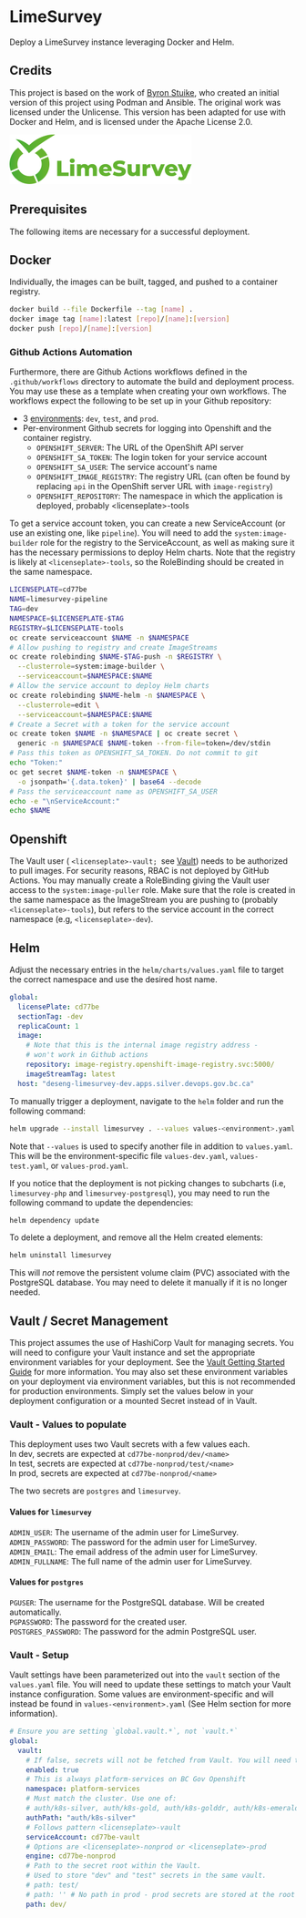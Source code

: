 # LimeSurvey

Deploy a LimeSurvey instance leveraging Docker and Helm.

## Credits

This project is based on the work of [Byron Stuike](https://github.com/farghul), who created an initial version of this project using Podman and Ansible. The original work was licensed under the Unlicense. This version has been adapted for use with Docker and Helm, and is licensed under the Apache License 2.0.

![LimeSurvey logo](limesurvey.svg)

## Prerequisites

The following items are necessary for a successful deployment.

## Docker

Individually, the images can be built, tagged, and pushed to a container registry.

```bash
docker build --file Dockerfile --tag [name] .
docker image tag [name]:latest [repo]/[name]:[version]
docker push [repo]/[name]:[version]
```

### Github Actions Automation

Furthermore, there are Github Actions workflows defined in the `.github/workflows` directory to automate the build and deployment process. You may use these as a template when creating your own workflows.
The workflows expect the following to be set up in your Github repository:

- 3 [environments](https://docs.github.com/en/actions/how-tos/deploy/configure-and-manage-deployments/manage-environments): `dev`, `test`, and `prod`.
- Per-environment Github secrets for logging into Openshift and the container registry.
  - `OPENSHIFT_SERVER`: The URL of the OpenShift API server
  - `OPENSHIFT_SA_TOKEN`: The login token for your service account
  - `OPENSHIFT_SA_USER`: The service account's name
  - `OPENSHIFT_IMAGE_REGISTRY`: The registry URL (can often be found by replacing `api` in the OpenShift server URL with `image-registry`)
  - `OPENSHIFT_REPOSITORY`: The namespace in which the application is deployed, probably \<licenseplate\>-tools

To get a service account token, you can create a new ServiceAccount (or use an existing one, like `pipeline`). You will need to add the `system:image-builder` role for the registry to the ServiceAccount, as well as making sure it has the necessary permissions to deploy Helm charts. Note that the registry is likely at `<licenseplate>-tools`, so the RoleBinding should be created in the same namespace.

```bash
LICENSEPLATE=cd77be
NAME=limesurvey-pipeline
TAG=dev
NAMESPACE=$LICENSEPLATE-$TAG
REGISTRY=$LICENSEPLATE-tools
oc create serviceaccount $NAME -n $NAMESPACE
# Allow pushing to registry and create ImageStreams
oc create rolebinding $NAME-$TAG-push -n $REGISTRY \
  --clusterrole=system:image-builder \
  --serviceaccount=$NAMESPACE:$NAME
# Allow the service account to deploy Helm charts
oc create rolebinding $NAME-helm -n $NAMESPACE \
  --clusterrole=edit \
  --serviceaccount=$NAMESPACE:$NAME
# Create a Secret with a token for the service account
oc create token $NAME -n $NAMESPACE | oc create secret \
  generic -n $NAMESPACE $NAME-token --from-file=token=/dev/stdin
# Pass this token as OPENSHIFT_SA_TOKEN. Do not commit to git
echo "Token:"
oc get secret $NAME-token -n $NAMESPACE \
  -o jsonpath='{.data.token}' | base64 --decode
# Pass the serviceaccount name as OPENSHIFT_SA_USER
echo -e "\nServiceAccount:"
echo $NAME
```

## Openshift

The Vault user ( `<licenseplate>-vault; `see [Vault](#vault--secret-management)) needs to be authorized to pull images. For security reasons, RBAC is not deployed by GitHub Actions. You may manually create a RoleBinding giving the Vault user access to the `system:image-puller` role. Make sure that the role is created in the same namespace as the ImageStream you are pushing to (probably `<licenseplate>-tools`), but refers to the service account in the correct namespace (e.g, `<licenseplate>-dev`).

## Helm

Adjust the necessary entries in the `helm/charts/values.yaml` file to target the correct namespace and use the desired host name.

```yaml
global:
  licensePlate: cd77be
  sectionTag: -dev
  replicaCount: 1
  image:
    # Note that this is the internal image registry address -
    # won't work in Github actions
    repository: image-registry.openshift-image-registry.svc:5000/
    imageStreamTag: latest
  host: "deseng-limesurvey-dev.apps.silver.devops.gov.bc.ca"
```

To manually trigger a deployment, navigate to the `helm` folder and run the following command:

```bash
helm upgrade --install limesurvey . --values values-<environment>.yaml
```

Note that `--values` is used to specify another file in addition to `values.yaml`. This will be the environment-specific file `values-dev.yaml`, `values-test.yaml`, or `values-prod.yaml`.

If you notice that the deployment is not picking changes to subcharts (i.e, `limesurvey-php` and `limesurvey-postgresql`), you may need to run the following command to update the dependencies:

```bash
helm dependency update
```

To delete a deployment, and remove all the Helm created elements:

```zsh
helm uninstall limesurvey
```

This will _not_ remove the persistent volume claim (PVC) associated with the PostgreSQL database. You may need to delete it manually if it is no longer needed.

## Vault / Secret Management

This project assumes the use of HashiCorp Vault for managing secrets. You will need to configure your Vault instance and set the appropriate environment variables for your deployment. See the [Vault Getting Started Guide](https://developer.gov.bc.ca/docs/default/component/platform-developer-docs/docs/secrets-management/vault-getting-started-guide/) for more information.
You may also set these environment variables on your deployment via environment variables, but this is not recommended for production environments. Simply set the values below in your deployment configuration or a mounted Secret instead of in Vault.

### Vault - Values to populate

This deployment uses two Vault secrets with a few values each.  
In dev, secrets are expected at `cd77be-nonprod/dev/<name>`  
In test, secrets are expected at `cd77be-nonprod/test/<name>`  
In prod, secrets are expected at `cd77be-nonprod/<name>`

The two secrets are `postgres` and `limesurvey`.

#### Values for `limesurvey`

`ADMIN_USER`: The username of the admin user for LimeSurvey.  
`ADMIN_PASSWORD`: The password for the admin user for LimeSurvey.  
`ADMIN_EMAIL`: The email address of the admin user for LimeSurvey.  
`ADMIN_FULLNAME`: The full name of the admin user for LimeSurvey.

#### Values for `postgres`

`PGUSER`: The username for the PostgreSQL database. Will be created automatically.  
`PGPASSWORD`: The password for the created user.  
`POSTGRES_PASSWORD`: The password for the admin PostgreSQL user.

### Vault - Setup

Vault settings have been parameterized out into the `vault` section of the `values.yaml` file. You will need to update these settings to match your Vault instance configuration.
Some values are environment-specific and will instead be found in `values-<environment>.yaml` (See Helm section for more information).

```yaml
# Ensure you are setting `global.vault.*`, not `vault.*`
global:
  vault:
    # If false, secrets will not be fetched from Vault. You will need to manage them yourself.
    enabled: true
    # This is always platform-services on BC Gov Openshift
    namespace: platform-services
    # Must match the cluster. Use one of:
    # auth/k8s-silver, auth/k8s-gold, auth/k8s-golddr, auth/k8s-emerald
    authPath: "auth/k8s-silver"
    # Follows pattern <licenseplate>-vault
    serviceAccount: cd77be-vault
    # Options are <licenseplate>-nonprod or <licenseplate>-prod
    engine: cd77be-nonprod
    # Path to the secret root within the Vault.
    # Used to store "dev" and "test" secrets in the same vault.
    # path: test/
    # path: '' # No path in prod - prod secrets are stored at the root
    path: dev/
```
